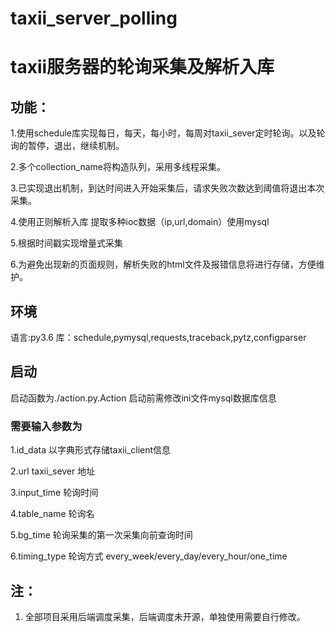 # taxii_server_polling
# taxii服务器的轮询采集及解析入库

## 功能：
1.使用schedule库实现每日，每天，每小时，每周对taxii_sever定时轮询。以及轮询的暂停，退出，继续机制。

2.多个collection_name将构造队列，采用多线程采集。

3.已实现退出机制，到达时间进入开始采集后，请求失败次数达到阈值将退出本次采集。

4.使用正则解析入库 提取多种ioc数据（ip,url,domain）使用mysql

5.根据时间戳实现增量式采集

6.为避免出现新的页面规则，解析失败的html文件及报错信息将进行存储，方便维护。


## 环境
语言:py3.6
库：schedule,pymysql,requests,traceback,pytz,configparser

## 启动
启动函数为./action.py.Action 启动前需修改ini文件mysql数据库信息
### 需要输入参数为
1.id_data 以字典形式存储taxii_client信息

2.url taxii_sever 地址

3.input_time 轮询时间

4.table_name 轮询名

5.bg_time 轮询采集的第一次采集向前查询时间

6.timing_type 轮询方式 every_week/every_day/every_hour/one_time

## 注：
1. 全部项目采用后端调度采集，后端调度未开源，单独使用需要自行修改。
